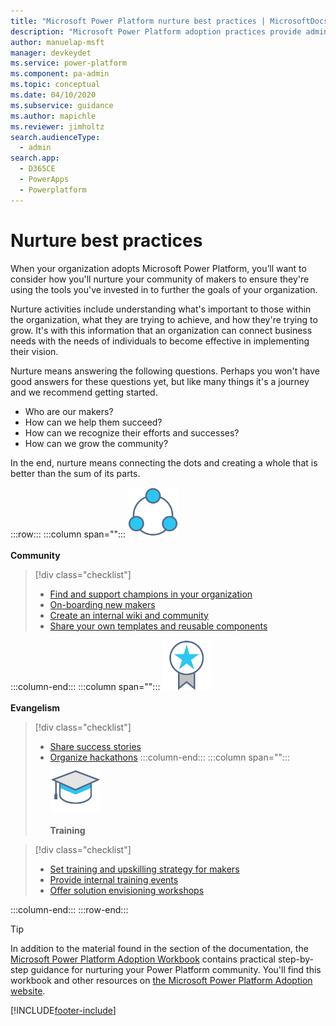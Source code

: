 ```yaml
---
title: "Microsoft Power Platform nurture best practices | MicrosoftDocs"
description: "Microsoft Power Platform adoption practices provide admin and governance, nurture and strategy and vision best practices."
author: manuelap-msft
manager: devkeydet
ms.service: power-platform
ms.component: pa-admin
ms.topic: conceptual
ms.date: 04/10/2020
ms.subservice: guidance
ms.author: mapichle
ms.reviewer: jimholtz
search.audienceType: 
  - admin
search.app: 
  - D365CE
  - PowerApps
  - Powerplatform
---
```

# Nurture best practices

When your organization adopts Microsoft Power Platform, you’ll want to consider how you'll nurture your community of makers to ensure they're using the tools you've invested in to further the goals of your organization.

Nurture activities include understanding what's important to those within the organization, what they are trying to achieve, and how they're trying to grow. It's with this information that an organization can connect business needs with the needs of individuals to become effective in implementing their vision.

Nurture means answering the following questions. Perhaps you won't have good answers for these questions yet, but like many things it's a journey and we recommend getting started.

- Who are our makers?
- How can we help them succeed?
- How can we recognize their efforts and successes?
- How can we grow the community?

In the end, nurture means connecting the dots and creating a whole that is better than the sum of its parts.

:::row:::
   :::column span="":::
      <img src="media/i_share.svg" alt="Decorative Share icon" width="80"/><br><br>**Community** <br /> 

> [!div class="checklist"]
> * [Find and support champions in your organization](champions.md)
> * [On-boarding new makers](onboard-makers.md)
> * [Create an internal wiki and community](wiki-community.md)
> * [Share your own templates and reusable components](reusable.md)

   :::column-end:::
   :::column span="":::
      <img src="media/i_best-practices.svg" alt="Decorative Evangelize icon" width="80"/><br><br>**Evangelism**
> [!div class="checklist"]
> * [Share success stories](show-and-tell.md)
> * [Organize hackathons](hackathons.md)
   :::column-end:::
   :::column span="":::
      <img src="media/i_advanced.svg" alt="Decorative Training icon" width="80"/><br><br>**Training** <br />  

> [!div class="checklist"]
> * [Set training and upskilling strategy for makers](training-strategy.md)
> * [Provide internal training events](in-a-day.md)
> * [Offer solution envisioning workshops](solution-envisioning.md)

   :::column-end:::
:::row-end:::

> [!TIP]
> In addition to the material found in the section of the documentation, the [Microsoft Power Platform Adoption Workbook](https://aka.ms/powerplatformadoptionworkbook) contains practical step-by-step guidance for nurturing your Power Platform community. You'll find this workbook and other resources on [the Microsoft Power Platform Adoption website](https://adoption.microsoft.com/powerplatform).

[!INCLUDE[footer-include](../../includes/footer-banner.md)]
